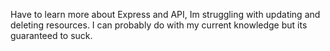 Have to learn more about Express and API, Im struggling with updating and deleting resources. I can probably do with my current knowledge but its guaranteed to suck.
